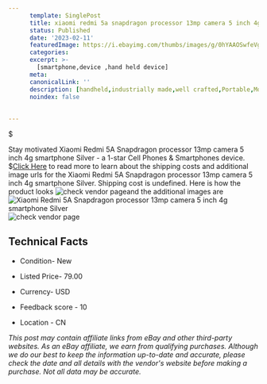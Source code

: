 ```yaml
---
      template: SinglePost
      title: xiaomi redmi 5a snapdragon processor 13mp camera 5 inch 4g smartphone silver
      status: Published
      date: '2023-02-11'
      featuredImage: https://i.ebayimg.com/thumbs/images/g/0hYAAOSwfeVg1U3c/s-l225.jpg
      categories: 
      excerpt: >-
        [smartphone,device ,hand held device]
      meta:
      canonicalLink: ''
      description: [handheld,industrially made,well crafted,Portable,Mobile,Compact,Convenient,Lightweight,Maneuverable,Man-portable,Miniature,Carriable,Hand-held,Light,Holdable,Transportable,Mobile device,Pocket-sized,On-the-go,Wireless,Cordless,Compact size,Convenient size, smartphone,device ,hand held device]
      noindex: false
      
        
---
```

$

Stay motivated Xiaomi Redmi 5A Snapdragon processor 13mp camera 5 inch 4g smartphone Silver - a 1-star Cell Phones & Smartphones device.
$[Click Here](https://www.ebay.com/itm/334052885365?hash=item4dc71a8375%3Ag%3A0hYAAOSwfeVg1U3c&mkevt=1&mkcid=1&mkrid=711-53200-19255-0&campid=%253CePNCampaignId%253E&customid=%253CreferenceId%253E&toolid=10049) to read more to learn about the shipping costs and additional image urls for the Xiaomi Redmi 5A Snapdragon processor 13mp camera 5 inch 4g smartphone Silver. Shipping cost is undefined. Here is how the product looks ![check vendor page](https://i.ebayimg.com/thumbs/images/g/0hYAAOSwfeVg1U3c/s-l225.jpg)and the additional images are![Xiaomi Redmi 5A Snapdragon processor 13mp camera 5 inch 4g smartphone Silver](https://i.ebayimg.com/images/g/0hYAAOSwfeVg1U3c/s-l640.jpg)![check vendor page](https://origin-galleryplus.ebayimg.com/ws/web/334052885365_2_0_1/225x225.jpg,https://origin-galleryplus.ebayimg.com/ws/web/334052885365_3_0_1/225x225.jpg,https://origin-galleryplus.ebayimg.com/ws/web/334052885365_4_0_1/225x225.jpg,https://origin-galleryplus.ebayimg.com/ws/web/334052885365_5_0_1/225x225.jpg,https://origin-galleryplus.ebayimg.com/ws/web/334052885365_6_0_1/225x225.jpg,https://origin-galleryplus.ebayimg.com/ws/web/334052885365_7_0_1/225x225.jpg)



 ## Technical Facts 



     
      

 - Condition- New 


      

 - Listed Price- 79.00 


      

 - Currency- USD 


      

 - Feedback score - 10 


      

 - Location - CN 


      
      

 *_This post may contain affiliate links from eBay and other third-party websites. As an eBay affiliate, we earn from qualifying purchases. Although we do our best to keep the information up-to-date and accurate, please check the date and all details with the vendor's website before making a purchase. Not all data may be accurate._*






